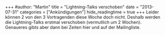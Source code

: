 +++
#author: "Martin"
title = "Lightning-Talks verschoben"
date = "2013-07-31"
categories = ["Ankündigungen"]
hide_readingtime = true
+++
Leider können 2 von den 3 Vortragenden diese Woche doch nicht. Deshalb werden die Lightning-Talks erstmal verschoben (vermutlich um 2 Wochen). Genaueres gibts aber dann bei Zeiten hier und auf der Mailingliste.
